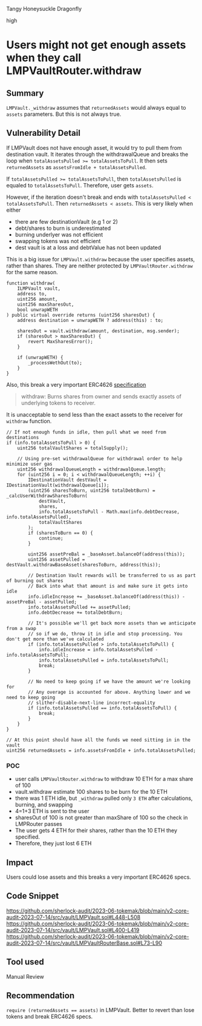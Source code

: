 Tangy Honeysuckle Dragonfly

high

# Users might not get enough assets when they call LMPVaultRouter.withdraw
## Summary
`LMPVault._withdraw` assumes that `returnedAssets` would always equal to `assets` parameters. But this is not always true.

## Vulnerability Detail
If LMPVault does not have enough asset, it would try to pull them from destination vault. It iterates through the withdrawalQueue and breaks the loop when `totalAssetsPulled >= totalAssetsToPull`. It then sets `returnedAssets` as `assetsFromIdle + totalAssetsPulled`.

If `totalAssetsPulled >= totalAssetsToPull`, then `totalAssetsPulled` is equaled to `totalAssetsToPull`. Therefore, user gets `assets`.

However, if the iteration doesn't break and ends with `totalAssetsPulled < totalAssetsToPull`. Then `returnedAssets < assets`. This is very likely when either
* there are few destinationVault (e.g 1 or 2)
* debt/shares to burn is underestimated
* burning underlyer was not efficient
* swapping tokens was not efficient
* dest vault is at a loss and debtValue has not been updated

This is a big issue for `LMPVault.withdraw` because the user specifies assets, rather than shares. They are neither protected by `LMPVaultRouter.withdraw` for the same reason.

```solidity
function withdraw(
    ILMPVault vault,
    address to,
    uint256 amount,
    uint256 maxSharesOut,
    bool unwrapWETH
) public virtual override returns (uint256 sharesOut) {
    address destination = unwrapWETH ? address(this) : to;

    sharesOut = vault.withdraw(amount, destination, msg.sender);
    if (sharesOut > maxSharesOut) {
        revert MaxSharesError();
    }

    if (unwrapWETH) {
        _processWethOut(to);
    }
}
```

Also, this break a very important ERC4626 [specification](https://eips.ethereum.org/EIPS/eip-4626#withdraw)
>  withdraw: Burns shares from owner and sends exactly assets of underlying tokens to receiver.

It is unacceptable to send less than the exact assets to the receiver for `withdraw` function.

```solidity
// If not enough funds in idle, then pull what we need from destinations
if (info.totalAssetsToPull > 0) {
    uint256 totalVaultShares = totalSupply();

    // Using pre-set withdrawalQueue for withdrawal order to help minimize user gas
    uint256 withdrawalQueueLength = withdrawalQueue.length;
    for (uint256 i = 0; i < withdrawalQueueLength; ++i) {
        IDestinationVault destVault = IDestinationVault(withdrawalQueue[i]);
        (uint256 sharesToBurn, uint256 totalDebtBurn) = _calcUserWithdrawSharesToBurn(
            destVault,
            shares,
            info.totalAssetsToPull - Math.max(info.debtDecrease, info.totalAssetsPulled),
            totalVaultShares
        );
        if (sharesToBurn == 0) {
            continue;
        }

        uint256 assetPreBal = _baseAsset.balanceOf(address(this));
        uint256 assetPulled = destVault.withdrawBaseAsset(sharesToBurn, address(this));

        // Destination Vault rewards will be transferred to us as part of burning out shares
        // Back into what that amount is and make sure it gets into idle
        info.idleIncrease += _baseAsset.balanceOf(address(this)) - assetPreBal - assetPulled;
        info.totalAssetsPulled += assetPulled;
        info.debtDecrease += totalDebtBurn;

        // It's possible we'll get back more assets than we anticipate from a swap
        // so if we do, throw it in idle and stop processing. You don't get more than we've calculated
        if (info.totalAssetsPulled > info.totalAssetsToPull) {
            info.idleIncrease = info.totalAssetsPulled - info.totalAssetsToPull;
            info.totalAssetsPulled = info.totalAssetsToPull;
            break;
        }

        // No need to keep going if we have the amount we're looking for
        // Any overage is accounted for above. Anything lower and we need to keep going
        // slither-disable-next-line incorrect-equality
        if (info.totalAssetsPulled == info.totalAssetsToPull) {
            break;
        }
    }
}

// At this point should have all the funds we need sitting in in the vault
uint256 returnedAssets = info.assetsFromIdle + info.totalAssetsPulled;
```

### POC
* user calls `LMPVaultRouter.withdraw` to withdraw 10 ETH for a max share of 100
* vault.withdraw estimate 100 shares to be burn for the 10 ETH
* there was 1 ETH idle, but `_withdraw` pulled only `3 ETH` after calculations, burning, and swapping
* 4=1+3 ETH is sent to the user
* sharesOut of 100 is not greater than maxShare of 100 so the check in LMPRouter passes
* The user gets 4 ETH for their shares, rather than the 10 ETH they specified.
* Therefore, they just lost 6 ETH

## Impact
Users could lose assets and this breaks a very important ERC4626 specs.

## Code Snippet
https://github.com/sherlock-audit/2023-06-tokemak/blob/main/v2-core-audit-2023-07-14/src/vault/LMPVault.sol#L448-L508
https://github.com/sherlock-audit/2023-06-tokemak/blob/main/v2-core-audit-2023-07-14/src/vault/LMPVault.sol#L400-L419
https://github.com/sherlock-audit/2023-06-tokemak/blob/main/v2-core-audit-2023-07-14/src/vault/LMPVaultRouterBase.sol#L73-L90

## Tool used

Manual Review

## Recommendation
`require (returnedAssets == assets)` in LMPVault. Better to revert than lose tokens and break ERC4626 specs.
